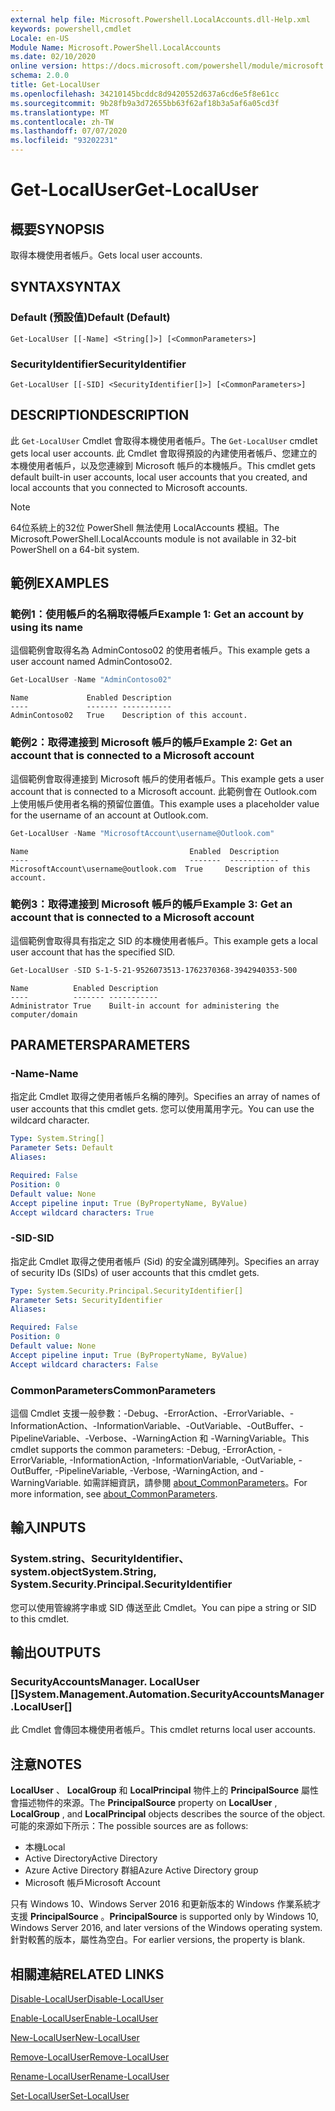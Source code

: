 ```yaml
---
external help file: Microsoft.Powershell.LocalAccounts.dll-Help.xml
keywords: powershell,cmdlet
Locale: en-US
Module Name: Microsoft.PowerShell.LocalAccounts
ms.date: 02/10/2020
online version: https://docs.microsoft.com/powershell/module/microsoft.powershell.localaccounts/get-localuser?view=powershell-5.1&WT.mc_id=ps-gethelp
schema: 2.0.0
title: Get-LocalUser
ms.openlocfilehash: 34210145bcddc8d9420552d637a6cd6e5f8e61cc
ms.sourcegitcommit: 9b28fb9a3d72655bb63f62af18b3a5af6a05cd3f
ms.translationtype: MT
ms.contentlocale: zh-TW
ms.lasthandoff: 07/07/2020
ms.locfileid: "93202231"
---
```

# <span data-ttu-id="30c6c-103">Get-LocalUser</span><span class="sxs-lookup"><span data-stu-id="30c6c-103">Get-LocalUser</span></span>

## <span data-ttu-id="30c6c-104">概要</span><span class="sxs-lookup"><span data-stu-id="30c6c-104">SYNOPSIS</span></span>
<span data-ttu-id="30c6c-105">取得本機使用者帳戶。</span><span class="sxs-lookup"><span data-stu-id="30c6c-105">Gets local user accounts.</span></span>

## <span data-ttu-id="30c6c-106">SYNTAX</span><span class="sxs-lookup"><span data-stu-id="30c6c-106">SYNTAX</span></span>

### <span data-ttu-id="30c6c-107">Default (預設值)</span><span class="sxs-lookup"><span data-stu-id="30c6c-107">Default (Default)</span></span>

```
Get-LocalUser [[-Name] <String[]>] [<CommonParameters>]
```

### <span data-ttu-id="30c6c-108">SecurityIdentifier</span><span class="sxs-lookup"><span data-stu-id="30c6c-108">SecurityIdentifier</span></span>

```
Get-LocalUser [[-SID] <SecurityIdentifier[]>] [<CommonParameters>]
```

## <span data-ttu-id="30c6c-109">DESCRIPTION</span><span class="sxs-lookup"><span data-stu-id="30c6c-109">DESCRIPTION</span></span>

<span data-ttu-id="30c6c-110">此 `Get-LocalUser` Cmdlet 會取得本機使用者帳戶。</span><span class="sxs-lookup"><span data-stu-id="30c6c-110">The `Get-LocalUser` cmdlet gets local user accounts.</span></span> <span data-ttu-id="30c6c-111">此 Cmdlet 會取得預設的內建使用者帳戶、您建立的本機使用者帳戶，以及您連線到 Microsoft 帳戶的本機帳戶。</span><span class="sxs-lookup"><span data-stu-id="30c6c-111">This cmdlet gets default built-in user accounts, local user accounts that you created, and local accounts that you connected to Microsoft accounts.</span></span>

> [!NOTE]
> <span data-ttu-id="30c6c-112">64位系統上的32位 PowerShell 無法使用 LocalAccounts 模組。</span><span class="sxs-lookup"><span data-stu-id="30c6c-112">The Microsoft.PowerShell.LocalAccounts module is not available in 32-bit PowerShell on a 64-bit system.</span></span>

## <span data-ttu-id="30c6c-113">範例</span><span class="sxs-lookup"><span data-stu-id="30c6c-113">EXAMPLES</span></span>

### <span data-ttu-id="30c6c-114">範例1：使用帳戶的名稱取得帳戶</span><span class="sxs-lookup"><span data-stu-id="30c6c-114">Example 1: Get an account by using its name</span></span>

<span data-ttu-id="30c6c-115">這個範例會取得名為 AdminContoso02 的使用者帳戶。</span><span class="sxs-lookup"><span data-stu-id="30c6c-115">This example gets a user account named AdminContoso02.</span></span>

```powershell
Get-LocalUser -Name "AdminContoso02"
```

```Output
Name             Enabled Description
----             ------- -----------
AdminContoso02   True    Description of this account.
```

### <span data-ttu-id="30c6c-116">範例2：取得連接到 Microsoft 帳戶的帳戶</span><span class="sxs-lookup"><span data-stu-id="30c6c-116">Example 2: Get an account that is connected to a Microsoft account</span></span>

<span data-ttu-id="30c6c-117">這個範例會取得連接到 Microsoft 帳戶的使用者帳戶。</span><span class="sxs-lookup"><span data-stu-id="30c6c-117">This example gets a user account that is connected to a Microsoft account.</span></span> <span data-ttu-id="30c6c-118">此範例會在 Outlook.com 上使用帳戶使用者名稱的預留位置值。</span><span class="sxs-lookup"><span data-stu-id="30c6c-118">This example uses a placeholder value for the username of an account at Outlook.com.</span></span>

```powershell
Get-LocalUser -Name "MicrosoftAccount\username@Outlook.com"
```

```Output
Name                                    Enabled  Description
----                                    -------  -----------
MicrosoftAccount\username@outlook.com  True     Description of this account.
```

### <span data-ttu-id="30c6c-119">範例3：取得連接到 Microsoft 帳戶的帳戶</span><span class="sxs-lookup"><span data-stu-id="30c6c-119">Example 3: Get an account that is connected to a Microsoft account</span></span>

<span data-ttu-id="30c6c-120">這個範例會取得具有指定之 SID 的本機使用者帳戶。</span><span class="sxs-lookup"><span data-stu-id="30c6c-120">This example gets a local user account that has the specified SID.</span></span>

```powershell
Get-LocalUser -SID S-1-5-21-9526073513-1762370368-3942940353-500
```

```Output
Name          Enabled Description
----          ------- -----------
Administrator True    Built-in account for administering the computer/domain
```

## <span data-ttu-id="30c6c-121">PARAMETERS</span><span class="sxs-lookup"><span data-stu-id="30c6c-121">PARAMETERS</span></span>

### <span data-ttu-id="30c6c-122">-Name</span><span class="sxs-lookup"><span data-stu-id="30c6c-122">-Name</span></span>

<span data-ttu-id="30c6c-123">指定此 Cmdlet 取得之使用者帳戶名稱的陣列。</span><span class="sxs-lookup"><span data-stu-id="30c6c-123">Specifies an array of names of user accounts that this cmdlet gets.</span></span> <span data-ttu-id="30c6c-124">您可以使用萬用字元。</span><span class="sxs-lookup"><span data-stu-id="30c6c-124">You can use the wildcard character.</span></span>

```yaml
Type: System.String[]
Parameter Sets: Default
Aliases:

Required: False
Position: 0
Default value: None
Accept pipeline input: True (ByPropertyName, ByValue)
Accept wildcard characters: True
```

### <span data-ttu-id="30c6c-125">-SID</span><span class="sxs-lookup"><span data-stu-id="30c6c-125">-SID</span></span>

<span data-ttu-id="30c6c-126">指定此 Cmdlet 取得之使用者帳戶 (Sid) 的安全識別碼陣列。</span><span class="sxs-lookup"><span data-stu-id="30c6c-126">Specifies an array of security IDs (SIDs) of user accounts that this cmdlet gets.</span></span>

```yaml
Type: System.Security.Principal.SecurityIdentifier[]
Parameter Sets: SecurityIdentifier
Aliases:

Required: False
Position: 0
Default value: None
Accept pipeline input: True (ByPropertyName, ByValue)
Accept wildcard characters: False
```

### <span data-ttu-id="30c6c-127">CommonParameters</span><span class="sxs-lookup"><span data-stu-id="30c6c-127">CommonParameters</span></span>

<span data-ttu-id="30c6c-128">這個 Cmdlet 支援一般參數：-Debug、-ErrorAction、-ErrorVariable、-InformationAction、-InformationVariable、-OutVariable、-OutBuffer、-PipelineVariable、-Verbose、-WarningAction 和 -WarningVariable。</span><span class="sxs-lookup"><span data-stu-id="30c6c-128">This cmdlet supports the common parameters: -Debug, -ErrorAction, -ErrorVariable, -InformationAction, -InformationVariable, -OutVariable, -OutBuffer, -PipelineVariable, -Verbose, -WarningAction, and -WarningVariable.</span></span> <span data-ttu-id="30c6c-129">如需詳細資訊，請參閱 [about_CommonParameters](https://go.microsoft.com/fwlink/?LinkID=113216)。</span><span class="sxs-lookup"><span data-stu-id="30c6c-129">For more information, see [about_CommonParameters](https://go.microsoft.com/fwlink/?LinkID=113216).</span></span>

## <span data-ttu-id="30c6c-130">輸入</span><span class="sxs-lookup"><span data-stu-id="30c6c-130">INPUTS</span></span>

### <span data-ttu-id="30c6c-131">System.string、SecurityIdentifier、system.object</span><span class="sxs-lookup"><span data-stu-id="30c6c-131">System.String, System.Security.Principal.SecurityIdentifier</span></span>

<span data-ttu-id="30c6c-132">您可以使用管線將字串或 SID 傳送至此 Cmdlet。</span><span class="sxs-lookup"><span data-stu-id="30c6c-132">You can pipe a string or SID to this cmdlet.</span></span>

## <span data-ttu-id="30c6c-133">輸出</span><span class="sxs-lookup"><span data-stu-id="30c6c-133">OUTPUTS</span></span>

### <span data-ttu-id="30c6c-134">SecurityAccountsManager. LocalUser []</span><span class="sxs-lookup"><span data-stu-id="30c6c-134">System.Management.Automation.SecurityAccountsManager.LocalUser[]</span></span>

<span data-ttu-id="30c6c-135">此 Cmdlet 會傳回本機使用者帳戶。</span><span class="sxs-lookup"><span data-stu-id="30c6c-135">This cmdlet returns local user accounts.</span></span>

## <span data-ttu-id="30c6c-136">注意</span><span class="sxs-lookup"><span data-stu-id="30c6c-136">NOTES</span></span>

<span data-ttu-id="30c6c-137">**LocalUser** 、 **LocalGroup** 和 **LocalPrincipal** 物件上的 **PrincipalSource** 屬性會描述物件的來源。</span><span class="sxs-lookup"><span data-stu-id="30c6c-137">The **PrincipalSource** property on **LocalUser** , **LocalGroup** , and **LocalPrincipal** objects describes the source of the object.</span></span> <span data-ttu-id="30c6c-138">可能的來源如下所示：</span><span class="sxs-lookup"><span data-stu-id="30c6c-138">The possible sources are as follows:</span></span>

- <span data-ttu-id="30c6c-139">本機</span><span class="sxs-lookup"><span data-stu-id="30c6c-139">Local</span></span>
- <span data-ttu-id="30c6c-140">Active Directory</span><span class="sxs-lookup"><span data-stu-id="30c6c-140">Active Directory</span></span>
- <span data-ttu-id="30c6c-141">Azure Active Directory 群組</span><span class="sxs-lookup"><span data-stu-id="30c6c-141">Azure Active Directory group</span></span>
- <span data-ttu-id="30c6c-142">Microsoft 帳戶</span><span class="sxs-lookup"><span data-stu-id="30c6c-142">Microsoft Account</span></span>

<span data-ttu-id="30c6c-143">只有 Windows 10、Windows Server 2016 和更新版本的 Windows 作業系統才支援 **PrincipalSource** 。</span><span class="sxs-lookup"><span data-stu-id="30c6c-143">**PrincipalSource** is supported only by Windows 10, Windows Server 2016, and later versions of the Windows operating system.</span></span> <span data-ttu-id="30c6c-144">針對較舊的版本，屬性為空白。</span><span class="sxs-lookup"><span data-stu-id="30c6c-144">For earlier versions, the property is blank.</span></span>

## <span data-ttu-id="30c6c-145">相關連結</span><span class="sxs-lookup"><span data-stu-id="30c6c-145">RELATED LINKS</span></span>

[<span data-ttu-id="30c6c-146">Disable-LocalUser</span><span class="sxs-lookup"><span data-stu-id="30c6c-146">Disable-LocalUser</span></span>](Disable-LocalUser.md)

[<span data-ttu-id="30c6c-147">Enable-LocalUser</span><span class="sxs-lookup"><span data-stu-id="30c6c-147">Enable-LocalUser</span></span>](Enable-LocalUser.md)

[<span data-ttu-id="30c6c-148">New-LocalUser</span><span class="sxs-lookup"><span data-stu-id="30c6c-148">New-LocalUser</span></span>](New-LocalUser.md)

[<span data-ttu-id="30c6c-149">Remove-LocalUser</span><span class="sxs-lookup"><span data-stu-id="30c6c-149">Remove-LocalUser</span></span>](Remove-LocalUser.md)

[<span data-ttu-id="30c6c-150">Rename-LocalUser</span><span class="sxs-lookup"><span data-stu-id="30c6c-150">Rename-LocalUser</span></span>](Rename-LocalUser.md)

[<span data-ttu-id="30c6c-151">Set-LocalUser</span><span class="sxs-lookup"><span data-stu-id="30c6c-151">Set-LocalUser</span></span>](Set-LocalUser.md)
